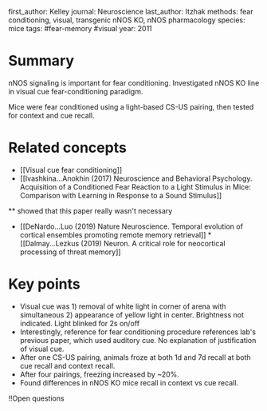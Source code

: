 first_author: Kelley
journal: Neuroscience
last_author: Itzhak
methods: fear conditioning, visual, transgenic nNOS KO, nNOS pharmacology
species: mice
tags: #fear-memory #visual
year: 2011


# Summary
nNOS signaling is important for fear conditioning. Investigated nNOS KO line in visual cue fear-conditioning paradigm.

Mice were fear conditioned using a light-based CS-US pairing, then tested for context and cue recall.

# Related concepts
* [[Visual cue fear conditioning]]
* [[Ivashkina...Anokhin (2017) Neuroscience and Behavioral Psychology. Acquisition of a Conditioned Fear Reaction to a Light Stimulus in Mice: Comparison with Learning in Response to a Sound Stimulus]]

** showed that this paper really wasn't necessary
* [[DeNardo...Luo (2019) Nature Neuroscience. Temporal evolution of cortical ensembles promoting remote memory retrieval]]
*[[Dalmay...Lezkus (2019) Neuron. A critical role for neocortical processing of threat memory]]

# Key points
* Visual cue was 1) removal of white light in corner of arena with simultaneous 2) appearance of yellow light in center. Brightness not indicated. Light blinked for 2s on/off
* Interestingly, reference for fear conditioning procedure references lab's previous paper, which used auditory cue. No explanation of justification of visual cue.
* After one CS-US pairing, animals froze at both 1d and 7d recall at both cue recall and context recall.
* After four pairings, freezing increased by ~20%.
* Found differences in nNOS KO mice recall in context vs cue recall.

!!Open questions